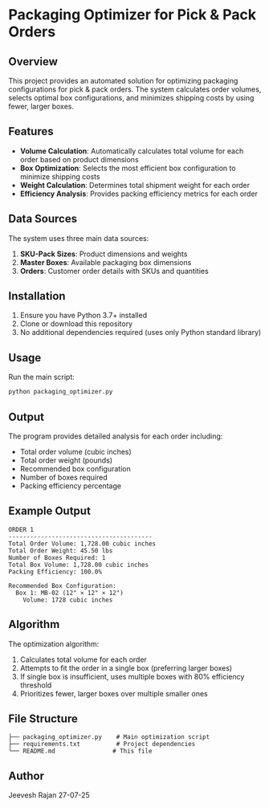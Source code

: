 # Packaging Optimizer for Pick & Pack Orders

## Overview
This project provides an automated solution for optimizing packaging configurations for pick & pack orders. The system calculates order volumes, selects optimal box configurations, and minimizes shipping costs by using fewer, larger boxes.

## Features
- **Volume Calculation**: Automatically calculates total volume for each order based on product dimensions
- **Box Optimization**: Selects the most efficient box configuration to minimize shipping costs
- **Weight Calculation**: Determines total shipment weight for each order
- **Efficiency Analysis**: Provides packing efficiency metrics for each order

## Data Sources
The system uses three main data sources:
1. **SKU-Pack Sizes**: Product dimensions and weights
2. **Master Boxes**: Available packaging box dimensions
3. **Orders**: Customer order details with SKUs and quantities

## Installation
1. Ensure you have Python 3.7+ installed
2. Clone or download this repository
3. No additional dependencies required (uses only Python standard library)

## Usage
Run the main script:
```bash
python packaging_optimizer.py
```

## Output
The program provides detailed analysis for each order including:
- Total order volume (cubic inches)
- Total order weight (pounds)
- Recommended box configuration
- Number of boxes required
- Packing efficiency percentage

## Example Output
```
ORDER 1
----------------------------------------
Total Order Volume: 1,728.00 cubic inches
Total Order Weight: 45.50 lbs
Number of Boxes Required: 1
Total Box Volume: 1,728.00 cubic inches
Packing Efficiency: 100.0%

Recommended Box Configuration:
  Box 1: MB-02 (12" × 12" × 12")
    Volume: 1728 cubic inches
```

## Algorithm
The optimization algorithm:
1. Calculates total volume for each order
2. Attempts to fit the order in a single box (preferring larger boxes)
3. If single box is insufficient, uses multiple boxes with 80% efficiency threshold
4. Prioritizes fewer, larger boxes over multiple smaller ones

## File Structure
```
├── packaging_optimizer.py    # Main optimization script
├── requirements.txt          # Project dependencies
└── README.md                # This file
```

## Author
Jeevesh Rajan
27-07-25

